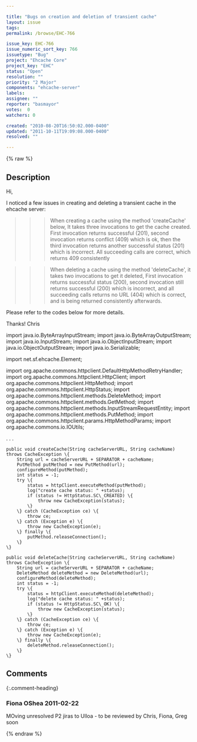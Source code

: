 ```yaml
---

title: "Bugs on creation and deletion of transient cache"
layout: issue
tags: 
permalink: /browse/EHC-766

issue_key: EHC-766
issue_numeric_sort_key: 766
issuetype: "Bug"
project: "Ehcache Core"
project_key: "EHC"
status: "Open"
resolution: ""
priority: "2 Major"
components: "ehcache-server"
labels: 
assignee: ""
reporter: "basmayor"
votes:  0
watchers: 0

created: "2010-08-20T16:50:02.000-0400"
updated: "2011-10-11T19:09:08.000-0400"
resolved: ""

---
```




{% raw %}



## Description

<div markdown="1" class="description">

Hi,

I noticed a few issues in creating and deleting a transient cache in the ehcache server:

>>> When creating a cache using the method 'createCache' below, It takes three invocations to get the cache created. First invocation returns successful (201), second invocation returns conflict (409) which is ok, then the third invocation returns another successful status (201) which is incorrect. All succeeding calls are correct, which returns 409 consistently

>>> When deleting a cache using the method 'deleteCache', it takes two invocations to get it deleted, First invocation returns successful status (200), second invocation still returns successful (200) which is incorrect, and all succeeding calls returns no URL (404) which is correct, and is being returned consistently afterwards.

Please refer to the codes below for more details.

Thanks!
Chris

import java.io.ByteArrayInputStream;
import java.io.ByteArrayOutputStream;
import java.io.InputStream;
import java.io.ObjectInputStream;
import java.io.ObjectOutputStream;
import java.io.Serializable;

import net.sf.ehcache.Element;

import org.apache.commons.httpclient.DefaultHttpMethodRetryHandler;
import org.apache.commons.httpclient.HttpClient;
import org.apache.commons.httpclient.HttpMethod;
import org.apache.commons.httpclient.HttpStatus;
import org.apache.commons.httpclient.methods.DeleteMethod;
import org.apache.commons.httpclient.methods.GetMethod;
import org.apache.commons.httpclient.methods.InputStreamRequestEntity;
import org.apache.commons.httpclient.methods.PutMethod;
import org.apache.commons.httpclient.params.HttpMethodParams;
import org.apache.commons.io.IOUtils;

.
.
.

	public void createCache(String cacheServerURL, String cacheName) throws CacheException \{
		String url = cacheServerURL + SEPARATOR + cacheName;
		PutMethod putMethod = new PutMethod(url);
		configureMethod(putMethod);
		int status = -1;
		try \{
			status = httpClient.executeMethod(putMethod);
			log("create cache status: " +status);
			if (status != HttpStatus.SC\_CREATED) \{
				throw new CacheException(status);
			\}
		\} catch (CacheException ce) \{
			throw ce;
		\} catch (Exception e) \{
			throw new CacheException(e);
		\} finally \{
			putMethod.releaseConnection();
		\}
	\}

	public void deleteCache(String cacheServerURL, String cacheName) throws CacheException \{
		String url = cacheServerURL + SEPARATOR + cacheName;
		DeleteMethod deleteMethod = new DeleteMethod(url);
		configureMethod(deleteMethod);
		int status = -1;
		try \{
			status = httpClient.executeMethod(deleteMethod);
			log("delete cache status: " +status);
			if (status != HttpStatus.SC\_OK) \{
				throw new CacheException(status);
			\}
		\} catch (CacheException ce) \{
			throw ce;
		\} catch (Exception e) \{
			throw new CacheException(e);
		\} finally \{
			deleteMethod.releaseConnection();
		\}
	\}
	

</div>

## Comments


{:.comment-heading}
### **Fiona OShea** <span class="date">2011-02-22</span>

<div markdown="1" class="comment">

MOving unresolved P2 jiras to Ulloa - to be reviewed by Chris, Fiona, Greg soon

</div>



{% endraw %}
